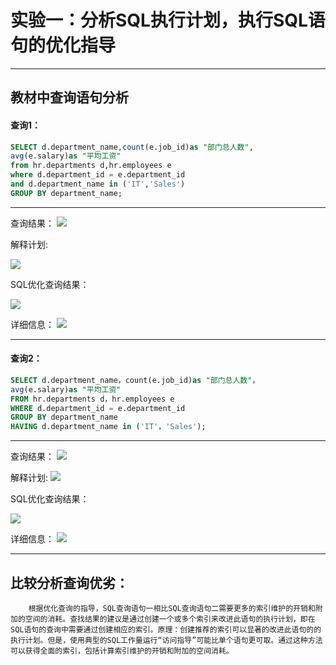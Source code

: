 # 实验一：分析SQL执行计划，执行SQL语句的优化指导

------------

## **教材中查询语句分析**
#### 查询1：
```sql
SELECT d.department_name,count(e.job_id)as "部门总人数",
avg(e.salary)as "平均工资"
from hr.departments d,hr.employees e
where d.department_id = e.department_id
and d.department_name in ('IT','Sales')
GROUP BY department_name;
```

------------
查询结果：
[![](https://github.com/tupengbox/oracle/blob/master/test1/test1_example1.1.png?raw=true)](www.github.com)

解释计划:

[![](https://github.com/tupengbox/oracle/blob/master/test1/test1_example1.2.png?raw=true)](www.github.com)

SQL优化查询结果：

[![](https://github.com/tupengbox/oracle/blob/master/test1/test1_example1.3.png?raw=true)](www.github.com)

详细信息：
[![](https://github.com/tupengbox/oracle/blob/master/test1/test1_example1.4.png?raw=true)](www.github.com)

------------

#### 查询2：
```sql
SELECT d.department_name，count(e.job_id)as "部门总人数"，
avg(e.salary)as "平均工资"
FROM hr.departments d，hr.employees e
WHERE d.department_id = e.department_id
GROUP BY department_name
HAVING d.department_name in ('IT'，'Sales');

```
------------
查询结果：
[![](https://github.com/tupengbox/oracle/blob/master/test1/test1_example2.1.png?raw=true)](www.github.com)

解释计划:
[![](https://github.com/tupengbox/oracle/blob/master/test1/test1_example2.2.png?raw=true)](www.github.com)

SQL优化查询结果：

[![](https://github.com/tupengbox/oracle/blob/master/test1/test1_example2.3.png?raw=true)](www.github.com)

详细信息：
[![](https://github.com/tupengbox/oracle/blob/master/test1/test1_example2.4.png?raw=true)](www.github.com)

------------
## 比较分析查询优劣：
		根据优化查询的指导，SQL查询语句一相比SQL查询语句二需要更多的索引维护的开销和附加的空间的消耗。查找结果的建议是通过创建一个或多个索引来改进此语句的执行计划，即在SQL语句的查询中需要通过创建相应的索引。原理：创建推荐的索引可以显著的改进此语句的的执行计划。但是，使用典型的SQL工作量运行“访问指导”可能比单个语句更可取。通过这种方法可以获得全面的索引，包括计算索引维护的开销和附加的空间消耗。